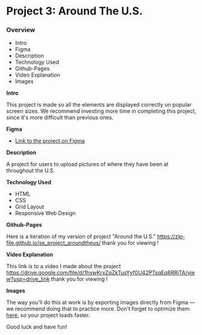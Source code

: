 # Project 3: Around The U.S.

### Overview

- Intro
- Figma
- Description
- Technology Used
- Github-Pages
- Video Explanation
- Images

**Intro**

This project is made so all the elements are displayed correctly on popular screen sizes. We recommend investing more time in completing this project, since it's more difficult than previous ones.

**Figma**

- [Link to the project on Figma](https://www.figma.com/file/ii4xxsJ0ghevUOcssTlHZv/Sprint-3%3A-Around-the-US?node-id=0%3A1)

**Description**

A project for users to upload pictures of where they have been at throughout the U.S.

**Technology Used**

- HTML
- CSS
- Grid Layout
- Responsive Web Design

**Github-Pages**

Here is a iteration of my version of project "Around the U.S." https://zip-file.github.io/se_project_aroundtheus/ thank you for viewing !

**Video Explanation**

This link is to a video I made about the project https://drive.google.com/file/d/1hxwKrxZqZkTusYyf0U42PTsqEq8RRjTA/view?usp=drive_link thank you for viewing !

**Images**

The way you'll do this at work is by exporting images directly from Figma — we recommend doing that to practice more. Don't forget to optimize them [here](https://tinypng.com/), so your project loads faster.

Good luck and have fun!
